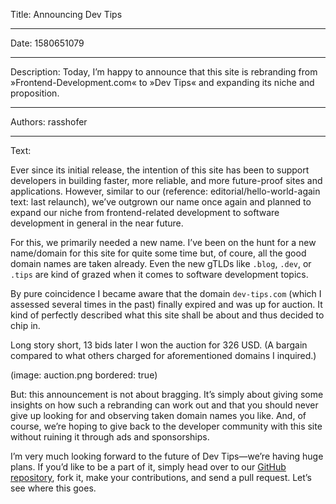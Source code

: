 Title: Announcing Dev Tips

-----

Date: 1580651079

-----

Description: Today, I’m happy to announce that this site is rebranding from »Frontend-Development.com« to »Dev Tips« and expanding its niche and proposition.

-----

Authors: rasshofer

-----

Text:

Ever since its initial release, the intention of this site has been to support developers in building faster, more reliable, and more future-proof sites and applications. However, similar to our (reference: editorial/hello-world-again text: last relaunch), we’ve outgrown our name once again and planned to expand our niche from frontend-related development to software development in general in the near future.

For this, we primarily needed a new name. I’ve been on the hunt for a new name/domain for this site for quite some time but, of coure, all the good domain names are taken already. Even the new gTLDs like `.blog`, `.dev`, or `.tips` are kind of grazed when it comes to software development topics.

By pure coincidence I became aware that the domain `dev-tips.com` (which I assessed several times in the past) finally expired and was up for auction. It kind of perfectly described what this site shall be about and thus decided to chip in.

Long story short, 13 bids later I won the auction for 326 USD. (A bargain compared to what others charged for aforementioned domains I inquired.)

(image: auction.png bordered: true)

But: this announcement is not about bragging. It’s simply about giving some insights on how such a rebranding can work out and that you should never give up looking for and observing taken domain names you like. And, of course, we’re hoping to give back to the developer community with this site without ruining it through ads and sponsorships.

I’m very much looking forward to the future of Dev Tips—we’re having huge plans. If you’d like to be a part of it, simply head over to our [GitHub repository](https://github.com/dev-tips/dev-tips), fork it, make your contributions, and send a pull request. Let’s see where this goes.
